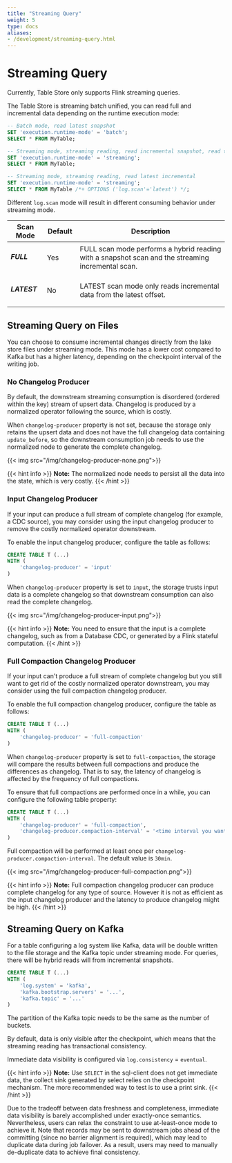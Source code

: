 ```yaml
---
title: "Streaming Query"
weight: 5
type: docs
aliases:
- /development/streaming-query.html
---
```

<!--
Licensed to the Apache Software Foundation (ASF) under one
or more contributor license agreements.  See the NOTICE file
distributed with this work for additional information
regarding copyright ownership.  The ASF licenses this file
to you under the Apache License, Version 2.0 (the
"License"); you may not use this file except in compliance
with the License.  You may obtain a copy of the License at

  http://www.apache.org/licenses/LICENSE-2.0

Unless required by applicable law or agreed to in writing,
software distributed under the License is distributed on an
"AS IS" BASIS, WITHOUT WARRANTIES OR CONDITIONS OF ANY
KIND, either express or implied.  See the License for the
specific language governing permissions and limitations
under the License.
-->

# Streaming Query

Currently, Table Store only supports Flink streaming queries.

The Table Store is streaming batch unified, you can read full
and incremental data depending on the runtime execution mode:

```sql
-- Batch mode, read latest snapshot
SET 'execution.runtime-mode' = 'batch';
SELECT * FROM MyTable;

-- Streaming mode, streaming reading, read incremental snapshot, read the snapshot first, then read the incremental
SET 'execution.runtime-mode' = 'streaming';
SELECT * FROM MyTable;

-- Streaming mode, streaming reading, read latest incremental
SET 'execution.runtime-mode' = 'streaming';
SELECT * FROM MyTable /*+ OPTIONS ('log.scan'='latest') */;
```

Different `log.scan` mode will result in different consuming behavior under streaming mode.
<table class="table table-bordered">
    <thead>
    <tr>
      <th class="text-left" style="width: 10%">Scan Mode</th>
      <th class="text-left" style="width: 5%">Default</th>
      <th class="text-left" style="width: 60%">Description</th>
    </tr>
    </thead>
    <tbody>
    <tr>
      <td><h5>FULL</h5></td>
      <td>Yes</td>
      <td>FULL scan mode performs a hybrid reading with a snapshot scan and the streaming incremental scan.</td>
    </tr>
    <tr>
      <td><h5>LATEST</h5></td>
      <td>No</td>
      <td>LATEST scan mode only reads incremental data from the latest offset.</td>
    </tr>
    </tbody>
</table>

## Streaming Query on Files

You can choose to consume incremental changes directly from the lake store files under
streaming mode. This mode has a lower cost compared to Kafka but has a higher latency,
depending on the checkpoint interval of the writing job.

### No Changelog Producer

By default, the downstream streaming consumption is disordered (ordered within the key)
stream of upsert data. Changelog is produced by a normalized operator following the source, which is costly.

When `changelog-producer` property is not set, because the storage only retains the upsert data and
does not have the full changelog data containing `update_before`, so the downstream consumption job needs
to use the normalized node to generate the complete changelog.

{{< img src="/img/changelog-producer-none.png">}}

{{< hint info >}}
__Note:__ The normalized node needs to persist all the data into the state, which is very costly.
{{< /hint >}}

### Input Changelog Producer

If your input can produce a full stream of complete changelog (for example, a CDC source),
you may consider using the input changelog producer to remove the costly normalized operator downstream.

To enable the input changelog producer, configure the table as follows: 

```sql
CREATE TABLE T (...)
WITH (
    'changelog-producer' = 'input'
)
```

When `changelog-producer` property is set to `input`, the storage trusts input data is a complete changelog
so that downstream consumption can also read the complete changelog.

{{< img src="/img/changelog-producer-input.png">}}

{{< hint info >}}
__Note:__ You need to ensure that the input is a complete changelog, such as from a Database CDC,
or generated by a Flink stateful computation.
{{< /hint >}}

### Full Compaction Changelog Producer

If your input can't produce a full stream of complete changelog but you still want to get rid of the costly
normalized operator downstream, you may consider using the full compaction changelog producer.

To enable the full compaction changelog producer, configure the table as follows:

```sql
CREATE TABLE T (...)
WITH (
    'changelog-producer' = 'full-compaction'
)
```

When `changelog-producer` property is set to `full-compaction`, the storage will compare the results between
full compactions and produce the differences as changelog. That is to say, the latency of changelog is affected
by the frequency of full compactions.

To ensure that full compactions are performed once in a while, you can configure the following table property:

```sql
CREATE TABLE T (...)
WITH (
    'changelog-producer' = 'full-compaction',
    'changelog-producer.compaction-interval' = '<time interval you want a full compaction to happen>'
)
```

Full compaction will be performed at least once per `changelog-producer.compaction-interval`. The default value is `30min`.

{{< img src="/img/changelog-producer-full-compaction.png">}}

{{< hint info >}}
__Note:__ Full compaction changelog producer can produce complete changelog for any type of source.
However it is not as efficient as the input changelog producer and the latency to produce changelog might be high.
{{< /hint >}}

## Streaming Query on Kafka

For a table configuring a log system like Kafka, data will be double written to the file
storage and the Kafka topic under streaming mode. For queries, there will be hybrid reads
will from incremental snapshots.

```sql
CREATE TABLE T (...)
WITH (
    'log.system' = 'kafka',
    'kafka.bootstrap.servers' = '...',
    'kafka.topic' = '...'
)
```
The partition of the Kafka topic needs to be the same as the number of buckets.

By default, data is only visible after the checkpoint, which means
that the streaming reading has transactional consistency.

Immediate data visibility is configured via
`log.consistency` = `eventual`.

{{< hint info >}}
__Note:__ Use `SELECT` in the sql-client does not get immediate data, the collect sink generated by select relies
on the checkpoint mechanism. The more recommended way to test is to use a print sink.
{{< /hint >}}

Due to the tradeoff between data freshness and completeness, immediate data visibility is barely
accomplished under exactly-once semantics. Nevertheless, users can relax the constraint to use
at-least-once mode to achieve it. Note that records may be sent to downstream jobs ahead of the committing
(since no barrier alignment is required), which may lead to duplicate data during job failover. As a result,
users may need to manually de-duplicate data to achieve final consistency.
